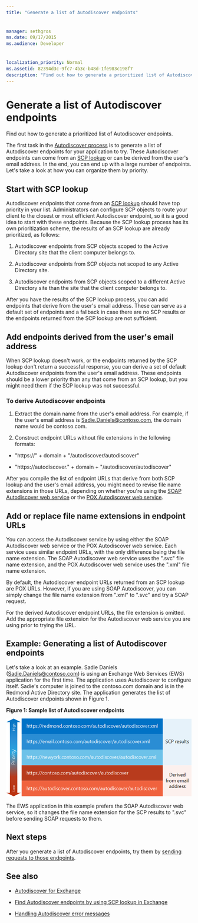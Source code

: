 ```yaml
---
title: "Generate a list of Autodiscover endpoints"
 
 
manager: sethgros
ms.date: 09/17/2015
ms.audience: Developer
 
 
localization_priority: Normal
ms.assetid: 82394d3c-9fc7-4b3c-b48d-1fe983c198f7
description: "Find out how to generate a prioritized list of Autodiscover endpoints."
---
```


# Generate a list of Autodiscover endpoints

Find out how to generate a prioritized list of Autodiscover endpoints.
  
The first task in the [Autodiscover process](autodiscover-for-exchange.md) is to generate a list of Autodiscover endpoints for your application to try. These Autodiscover endpoints can come from an [SCP lookup](how-to-find-autodiscover-endpoints-by-using-scp-lookup-in-exchange.md) or can be derived from the user's email address. In the end, you can end up with a large number of endpoints. Let's take a look at how you can organize them by priority. 
  
## Start with SCP lookup
<a name="bk_StartWithScp"> </a>

Autodiscover endpoints that come from an [SCP lookup](how-to-find-autodiscover-endpoints-by-using-scp-lookup-in-exchange.md) should have top priority in your list. Administrators can configure SCP objects to route your client to the closest or most efficient Autodiscover endpoint, so it is a good idea to start with these endpoints. Because the SCP lookup process has its own prioritization scheme, the results of an SCP lookup are already prioritized, as follows: 
  
1. Autodiscover endpoints from SCP objects scoped to the Active Directory site that the client computer belongs to.
    
2. Autodiscover endpoints from SCP objects not scoped to any Active Directory site.
    
3. Autodiscover endpoints from SCP objects scoped to a different Active Directory site than the site that the client computer belongs to.
    
After you have the results of the SCP lookup process, you can add endpoints that derive from the user's email address. These can serve as a default set of endpoints and a fallback in case there are no SCP results or the endpoints returned from the SCP lookup are not sufficient.
  
## Add endpoints derived from the user's email address
<a name="bk_AddDerivedEndpoints"> </a>

When SCP lookup doesn't work, or the endpoints returned by the SCP lookup don't return a successful response, you can derive a set of default Autodiscover endpoints from the user's email address. These endpoints should be a lower priority than any that come from an SCP lookup, but you might need them if the SCP lookup was not successful.
  
### To derive Autodiscover endpoints

1. Extract the domain name from the user's email address. For example, if the user's email address is Sadie.Daniels@contoso.com, the domain name would be contoso.com.
    
2. Construct endpoint URLs without file extensions in the following formats:
    
  - "https://" + domain + "/autodiscover/autodiscover"
    
  - "https://autodiscover." + domain + "/autodiscover/autodiscover"
    
After you compile the list of endpoint URLs that derive from both SCP lookup and the user's email address, you might need to revise file name extensions in those URLs, depending on whether you're using the [SOAP Autodiscover web service](http://msdn.microsoft.com/library/61c21ea9-7fea-4f56-8ada-bf80e1e6b074%28Office.15%29.aspx) or the [POX Autodiscover web service](http://msdn.microsoft.com/library/877152f0-f4b1-4f63-b2ce-924f4bdf2d20%28Office.15%29.aspx).
  
## Add or replace file name extensions in endpoint URLs
<a name="bk_FileExtensions"> </a>

You can access the Autodiscover service by using either the SOAP Autodiscover web service or the POX Autodiscover web service. Each service uses similar endpoint URLs, with the only difference being the file name extension. The SOAP Autodiscover web service uses the ".svc" file name extension, and the POX Autodiscover web service uses the ".xml" file name extension.
  
By default, the Autodiscover endpoint URLs returned from an SCP lookup are POX URLs. However, if you are using SOAP Autodiscover, you can simply change the file name extension from ".xml" to ".svc" and try a SOAP request.
  
For the derived Autodiscover endpoint URLs, the file extension is omitted. Add the appropriate file extension for the Autodiscover web service you are using prior to trying the URL.
  
## Example: Generating a list of Autodiscover endpoints
<a name="bk_Example"> </a>

Let's take a look at an example. Sadie Daniels (Sadie.Daniels@contoso.com) is using an Exchange Web Services (EWS) application for the first time. The application uses Autodiscover to configure itself. Sadie's computer is joined to the contoso.com domain and is in the Redmond Active Directory site. The application generates the list of Autodiscover endpoints shown in Figure 1.
  
**Figure 1: Sample list of Autodiscover endpoints**

![A sample list of Autodiscover endpoints, showing endpoints obtained from SCP lookup as having higher priority than derived endpoints.](media/Ex15_Autodiscover_GenerateList_Example.png)
  
The EWS application in this example prefers the SOAP Autodiscover web service, so it changes the file name extension for the SCP results to ".svc" before sending SOAP requests to them.
  
## Next steps
<a name="bk_NextSteps"> </a>

After you generate a list of Autodiscover endpoints, try them by [sending requests to those endpoints](how-to-get-user-settings-from-exchange-by-using-autodiscover.md).
  
## See also


- [Autodiscover for Exchange](autodiscover-for-exchange.md)
    
- [Find Autodiscover endpoints by using SCP lookup in Exchange](how-to-find-autodiscover-endpoints-by-using-scp-lookup-in-exchange.md)
    
- [Handling Autodiscover error messages](handling-autodiscover-error-messages.md)
    

